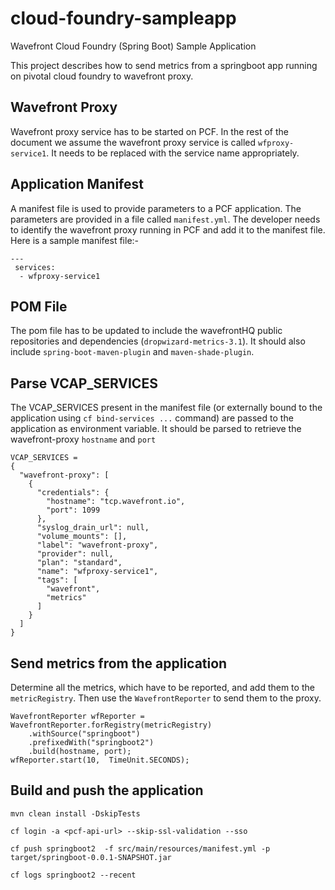 # cloud-foundry-sampleapp
Wavefront Cloud Foundry (Spring Boot) Sample Application

This project describes how to send metrics from a springboot app running on pivotal cloud foundry to wavefront proxy.

## Wavefront Proxy

Wavefront proxy service has to be started on PCF. In the rest of the document we assume the wavefront proxy service is called `wfproxy-service1`. It needs to be replaced with the service name appropriately.

## Application Manifest

A manifest file is used to provide parameters to a PCF application. The parameters are provided in a file called `manifest.yml`. The developer needs to identify the wavefront proxy running in PCF and add it to the manifest file. Here is a sample manifest file:-

```
---
 services:
  - wfproxy-service1
```

## POM File

The pom file has to be updated to include the wavefrontHQ public repositories and dependencies (`dropwizard-metrics-3.1`). It should also include `spring-boot-maven-plugin` and `maven-shade-plugin`.

## Parse VCAP_SERVICES

The VCAP_SERVICES present in the manifest file (or externally bound to the application using `cf bind-services ...` command) are passed to the application as environment variable. It should be parsed to retrieve the wavefront-proxy `hostname` and `port`

```
VCAP_SERVICES =
{
  "wavefront-proxy": [
    {
      "credentials": {
        "hostname": "tcp.wavefront.io",
        "port": 1099
      },
      "syslog_drain_url": null,
      "volume_mounts": [],
      "label": "wavefront-proxy",
      "provider": null,
      "plan": "standard",
      "name": "wfproxy-service1",
      "tags": [
        "wavefront",
        "metrics"
      ]
    }
  ]
}
```

## Send metrics from the application

Determine all the metrics, which have to be reported, and add them to the `metricRegistry`. Then use the `WavefrontReporter` to send them to the proxy.

```
WavefrontReporter wfReporter = WavefrontReporter.forRegistry(metricRegistry)
    .withSource("springboot")
    .prefixedWith("springboot2")
    .build(hostname, port);
wfReporter.start(10,  TimeUnit.SECONDS);
```

## Build and push the application

```
mvn clean install -DskipTests

cf login -a <pcf-api-url> --skip-ssl-validation --sso

cf push springboot2  -f src/main/resources/manifest.yml -p target/springboot-0.0.1-SNAPSHOT.jar

cf logs springboot2 --recent
```
